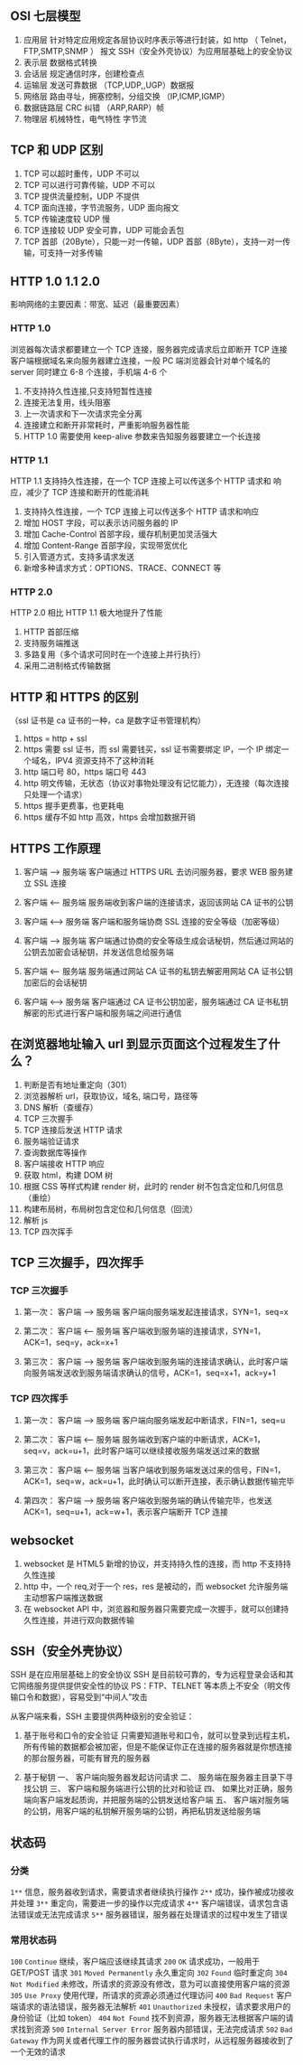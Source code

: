 ## OSI 七层模型

1. 应用层
   针对特定应用规定各层协议时序表示等进行封装，如 http
   （ Telnet，FTP,SMTP,SNMP ） 报文 SSH（安全外壳协议）为应用层基础上的安全协议
2. 表示层
   数据格式转换
3. 会话层
   规定通信时序，创建检查点
4. 运输层
   发送可靠数据
   （TCP,UDP,,UGP）数据报
5. 网络层
   路由寻址，拥塞控制，分组交换
   （IP,ICMP,IGMP）
6. 数据链路层
   CRC 纠错
   （ARP,RARP）帧
7. 物理层
   机械特性，电气特性
   字节流

## TCP 和 UDP 区别

1. TCP 可以超时重传，UDP 不可以
2. TCP 可以进行可靠传输，UDP 不可以
3. TCP 提供流量控制，UDP 不提供
4. TCP 面向连接，字节流服务，UDP 面向报文
5. TCP 传输速度较 UDP 慢
6. TCP 连接较 UDP 安全可靠，UDP 可能会丢包
7. TCP 首部（20Byte），只能一对一传输，UDP 首部（8Byte），支持一对一传输，可支持一对多传输

## HTTP 1.0 1.1 2.0

影响网络的主要因素：带宽、延迟（最重要因素）

### HTTP 1.0

浏览器每次请求都要建立一个 TCP 连接，服务器完成请求后立即断开 TCP 连接
客户端根据域名来向服务器建立连接，一般 PC 端浏览器会针对单个域名的 server 同时建立 6-8 个连接，手机端 4-6 个

1. 不支持持久性连接,只支持短暂性连接
2. 连接无法复用，线头阻塞
3. 上一次请求和下一次请求完全分离
4. 连接建立和断开非常耗时，严重影响服务器性能
5. HTTP 1.0 需要使用 keep-alive 参数来告知服务器要建立一个长连接

### HTTP 1.1

HTTP 1.1 支持持久性连接，在一个 TCP 连接上可以传送多个 HTTP 请求和 响应，减少了 TCP 连接和断开的性能消耗

1. 支持持久性连接，一个 TCP 连接上可以传送多个 HTTP 请求和响应
2. 增加 HOST 字段，可以表示访问服务器的 IP
3. 增加 Cache-Control 首部字段，缓存机制更加灵活强大
4. 增加 Content-Range 首部字段，实现带宽优化
5. 引入管道方式，支持多请求发送
6. 新增多种请求方式：OPTIONS、TRACE、CONNECT 等

### HTTP 2.0

HTTP 2.0 相比 HTTP 1.1 极大地提升了性能

1. HTTP 首部压缩
2. 支持服务端推送
3. 多路复用（多个请求可同时在一个连接上并行执行）
4. 采用二进制格式传输数据

## HTTP 和 HTTPS 的区别

（ssl 证书是 ca 证书的一种，ca 是数字证书管理机构）

1. https = http + ssl
2. https 需要 ssl 证书，而 ssl 需要钱买，ssl 证书需要绑定 IP，一个 IP 绑定一个域名，IPV4 资源支持不了这种消耗
3. http 端口号 80，https 端口号 443
4. http 明文传输，无状态（协议对事物处理没有记忆能力），无连接（每次连接只处理一个请求）
5. https 握手更费事，也更耗电
6. https 缓存不如 http 高效，https 会增加数据开销

## HTTPS 工作原理

1. 客户端 --> 服务端
   客户端通过 HTTPS URL 去访问服务器，要求 WEB 服务建立 SSL 连接
2. 客户端 <-- 服务端
   服务端收到客户端的连接请求，返回该网站 CA 证书的公钥
3. 客户端 <--> 服务端
   客户端和服务端协商 SSL 连接的安全等级（加密等级）

4. 客户端 --> 服务端
   客户端通过协商的安全等级生成会话秘钥，然后通过网站的公钥去加密会话秘钥，并发送信息给服务端
5. 客户端 <-- 服务端
   服务端通过网站 CA 证书的私钥去解密用网站 CA 证书公钥加密后的会话秘钥
6. 客户端 <--> 服务端
   客户端通过 CA 证书公钥加密，服务端通过 CA 证书私钥解密的形式进行客户端和服务端之间进行通信

## 在浏览器地址输入 url 到显示页面这个过程发生了什么？

1. 判断是否有地址重定向（301）
2. 浏览器解析 url，获取协议，域名, 端口号，路径等
3. DNS 解析（查缓存）
4. TCP 三次握手
5. TCP 连接后发送 HTTP 请求
6. 服务端验证请求
7. 查询数据库等操作
8. 客户端接收 HTTP 响应
9. 获取 html，构建 DOM 树
10. 根据 CSS 等样式构建 render 树，此时的 render 树不包含定位和几何信息（重绘）
11. 构建布局树，布局树包含定位和几何信息（回流）
12. 解析 js
13. TCP 四次挥手

## TCP 三次握手，四次挥手

### TCP 三次握手

1. 第一次：
   客户端 --> 服务端
   客户端向服务端发起连接请求，SYN=1，seq=x

2. 第二次：
   客户端 <-- 服务端
   客户端收到服务端的连接请求，SYN=1，ACK=1，seq=y，ack=x+1

3. 第三次：
   客户端 --> 服务端
   客户端收到服务端的连接请求确认，此时客户端向服务端发送收到服务端请求确认的信号，ACK=1，seq=x+1，ack=y+1

### TCP 四次挥手

1. 第一次：
   客户端 --> 服务端
   客户端向服务端发起中断请求，FIN=1，seq=u

2. 第二次：
   客户端 <-- 服务端
   服务端收到客户端的中断请求，ACK=1，seq=v，ack=u+1，此时客户端可以继续接收服务端发送过来的数据

3. 第三次：
   客户端 <-- 服务端
   当客户端收到服务端发送过来的信号，FIN=1，ACK=1，seq=w，ack=u+1，此时确认可以断开连接，表示确认数据传输完毕

4. 第四次：
   客户端 --> 服务端
   客户端收到服务端的确认传输完毕，也发送 ACK=1，seq=u+1，ack=w+1，表示客户端断开 TCP 连接

## websocket

1. websocket 是 HTML5 新增的协议，并支持持久性的连接，而 http 不支持持久性连接
2. http 中，一个 req,对于一个 res，res 是被动的，而 websocket 允许服务端主动想客户端推送数据
3. 在 websocket API 中，浏览器和服务器只需要完成一次握手，就可以创建持久性连接，并进行双向数据传输

## SSH（安全外壳协议）

SSH 是在应用层基础上的安全协议
SSH 是目前较可靠的，专为远程登录会话和其它网络服务提供提供安全性的协议
PS：FTP、TELNET 等本质上不安全（明文传输口令和数据），容易受到“中间人”攻击

从客户端来看，SSH 主要提供两种级别的安全验证：

1. 基于账号和口令的安全验证
   只需要知道账号和口令，就可以登录到远程主机，所有传输的数据都会被加密，但是不能保证你正在连接的服务器就是你想连接的那台服务器，可能有冒充的服务器

2. 基于秘钥
   一、 客户端向服务器发起访问请求
   二、 服务端在服务器主目录下寻找公钥
   三、 客户端和服务端进行公钥的比对和验证
   四、 如果比对正确，服务端向客户端发起质询，并把服务端的公钥发送给客户端
   五、 客户端对服务端的公钥，用客户端的私钥解开服务端的公钥，再把私钥发送给服务端

## 状态码

### 分类

`1**` 信息，服务器收到请求，需要请求者继续执行操作
`2**` 成功，操作被成功接收并处理
`3**` 重定向，需要进一步的操作以完成请求
`4**` 客户端错误，请求包含语法错误或无法完成请求
`5**` 服务器错误，服务器在处理请求的过程中发生了错误

### 常用状态码

`100` `Continue` 继续，客户端应该继续其请求
`200` `OK` 请求成功，一般用于 GET/POST 请求
`301` `Moved Permanently` 永久重定向
`302` `Found` 临时重定向
`304` `Not Modified` 未修改，所请求的资源没有修改，意为可以直接使用客户端的资源
`305` `Use Proxy` 使用代理，所请求的资源必须通过代理访问
`400` `Bad Request` 客户端请求的语法错误，服务器无法解析
`401` `Unauthorized` 未授权，请求要求用户的身份验证（比如 token）
`404` `Not Found` 找不到资源，服务器无法根据客户端的请求找到资源
`500` `Internal Server Error` 服务器内部错误，无法完成请求
`502` `Bad Gateway` 作为网关或者代理工作的服务器尝试执行请求时，从远程服务器接收到了一个无效的请求
